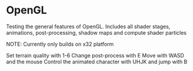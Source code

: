 # OpenGL
Testing the general features of OpenGL. Includes all shader stages, animations, post-processing, shadow maps and compute shader particles

NOTE: Currently only builds on x32 platform

Set terrain quality with 1-6 
Change post-process with E
Move with WASD and the mouse
Control the animated character with UHJK and jump with B
